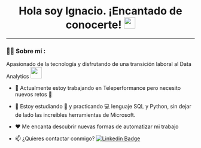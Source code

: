 <div id="badges" align="center">
  <img src="https://visitor-badge-reloaded.herokuapp.com/badge?page_id=nachodlcb.nachodlcb&color=00cf00" alt=""/>
   
   <h1>
  Hola soy Ignacio. ¡Encantado de conocerte! 
  <img src="https://media.giphy.com/media/hvRJCLFzcasrR4ia7z/giphy.gif" width="30px"/>
</h1>

---
<div id="header" align="left">

### :technologist: Sobre mí :

Apasionado de la tecnología y disfrutando de una transición laboral al Data Analytics <img src="https://media.giphy.com/media/WUlplcMpOCEmTGBtBW/giphy.gif" width="30"> 

* 🔭 Actualmente estoy trabajando en Teleperformance pero necesito nuevos retos :muscle:  

* 🌱 Estoy estudiando :blue_book: y practicando :computer: lenguaje SQL y Python, sin dejar de lado las increíbles herramientas de Microsoft.

* ❤️ Me encanta descubrir nuevas formas de automatizar mi trabajo 

* 📫 ¿Quieres contactar conmigo? [![Linkedin Badge](https://img.shields.io/badge/-Ignacio-blue?style=flat&logo=Linkedin&logoColor=white)](https://www.linkedin.com/in/ignaciodlcb/)
   
